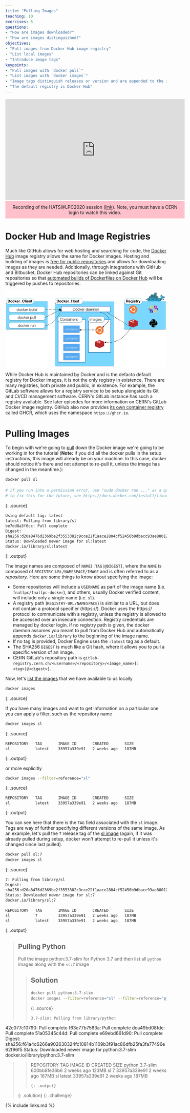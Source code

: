 ```yaml
---
title: "Pulling Images"
teaching: 10
exercises: 5
questions:
- "How are images downloaded?"
- "How are images distinguished?"
objectives:
- "Pull images from Docker Hub image registry"
- "List local images"
- "Introduce image tags"
keypoints:
- "Pull images with `docker pull`"
- "List images with `docker images`"
- "Image tags distinguish releases or version and are appended to the image name with a colon"
- "The default registry is Docker Hub"
---
```


<figure align="right" style="display: table; margin: 0; text-align: center;">
<iframe scrolling="no"  src="https://videos.cern.ch/video/OPEN-VIDEO-2021-119-003" width="560" height="315" frameborder="0" allowfullscreen></iframe>
<br/>
<figcaption style="display: table-caption; caption-side: bottom; background: pink; padding: 10px;">Recording of the HATS@LPC2020 session (<a href="https://videos.cern.ch/video/OPEN-VIDEO-2021-119-003">link</a>). Note, you must have a CERN login to watch this video.</figcaption>
</figure>

# Docker Hub and Image Registries

Much like GitHub allows for web hosting and searching for code, the [Docker Hub][docker-hub] image registry allows the same for Docker images. Hosting and building of images is [free for public repositories][docker-hub-billing] and allows for downloading images as they are needed. Additionally, through integrations with GitHub and Bitbucket, Docker Hub repositories can be linked against Git repositories so that [automated builds of Dockerfiles on Docker Hub][docker-hub-builds] will be triggered by pushes to repositories.

<img align="center" src="../fig/High-level-overview-of-Docker-architecture.png" alt="High-level overview of the Docker architecture" style="width:600px">

While Docker Hub is maintained by Docker and is the defacto default registry for Docker images, it is not the only registry in existence. There are many registries, both private and public, in existence. For example, the GitLab software allows for a registry service to be setup alongside its Git and CI/CD management software. CERN's GitLab instance has such a registry available. See later episodes for more information on CERN's GitLab Docker image registry. GitHub also now provides [its own container registry](https://docs.github.com/en/packages/working-with-a-github-packages-registry/working-with-the-container-registry) called GHCR, which uses the namespace `https://ghcr.io`.

# Pulling Images

To begin with we're going to [pull][docker-docs-pull] down the Docker image we're going to be working in for the tutorial (**Note:** If you did all the docker pulls in the setup instructions, this image will already be on your machine. In this case, docker should notice it's there and not attempt to re-pull it, unless the image has changed in the meantime.):

~~~bash
docker pull sl

# if you run into a permission error, use "sudo docker run ..." as a quick fix
# to fix this for the future, see https://docs.docker.com/install/linux/linux-postinstall/
~~~
{: .source}

~~~
Using default tag: latest
latest: Pulling from library/sl
be7dd8a3f6cc: Pull complete
Digest: sha256:d20a8476d2369be2f3553382c9cce22f1aace2804cf52450b9dbacc93ae88012
Status: Downloaded newer image for sl:latest
docker.io/library/sl:latest
~~~
{: .output}

The image names are composed of `NAME[:TAG|@DIGEST]`, where the `NAME` is composed of `REGISTRY-URL/NAMESPACE/IMAGE` and is often referred to as a *repository*. Here are some things to know about specifying the image:
* Some repositories will include a `USERNAME` as part of the image name (i.e. `fnallpc/fnallpc-docker`), and others, usually Docker verified content, will include only a single name (i.e. `sl`).
* A registry path (`REGISTRY-URL/NAMESPACE`) is similar to a URL, but does not contain a protocol specifier (https://). Docker uses the https:// protocol to communicate with a registry, unless the registry is allowed to be accessed over an insecure connection. Registry credentials are managed by docker login. If no registry path is given, the docker daemon assumes you meant to pull from Docker Hub and automatically appends `docker.io/library` to the beginning of the image name.
* If no tag is provided, Docker Engine uses the `:latest` tag as a default.
* The SHA256 `DIGEST` is much like a Git hash, where it allows you to pull a specific version of an image. 
* CERN GitLab's repository path is `gitlab-registry.cern.ch/<username>/<repository>/<image_name>[:<tag>|@<digest>]`.

Now, let's [list the images][docker-docs-images] that we have available to us locally

~~~bash
docker images
~~~
{: .source}

If you have many images and want to get information on a particular one you can apply a filter, such as the repository name

~~~bash
docker images sl
~~~
{: .source}

~~~
REPOSITORY   TAG       IMAGE ID       CREATED       SIZE
sl           latest    33957a339e91   2 weeks ago   187MB
~~~
{: .output}

or more explicitly

~~~bash
docker images --filter=reference="sl"
~~~
{: .source}

~~~
REPOSITORY   TAG       IMAGE ID       CREATED       SIZE
sl           latest    33957a339e91   2 weeks ago   187MB
~~~
{: .output}

You can see here that there is the `TAG` field associated with the
`sl` image.
Tags are way of further specifying different versions of the same image.
As an example, let's pull the `7` release tag of the
[sl image](https://hub.docker.com/_/sl) (again, if it was already pulled during setup, docker won't attempt to re-pull it unless it's changed since last pulled).

~~~bash
docker pull sl:7
docker images sl
~~~
{: .source}

~~~
7: Pulling from library/sl
Digest: sha256:d20a8476d2369be2f3553382c9cce22f1aace2804cf52450b9dbacc93ae88012
Status: Downloaded newer image for sl:7
docker.io/library/sl:7

REPOSITORY   TAG       IMAGE ID       CREATED       SIZE
sl           7         33957a339e91   2 weeks ago   187MB
sl           latest    33957a339e91   2 weeks ago   187MB
~~~
{: .output}

> ## Pulling Python
>
> Pull the image python:3.7-slim for Python 3.7 and then list all `python` images along with the `sl:7` image
>
> > ## Solution
> >
> > ~~~bash
> > docker pull python:3.7-slim
> > docker images --filter=reference="sl" --filter=reference="python"
> > ~~~
> > {: .source}
> >
> > ~~~
> > 3.7-slim: Pulling from library/python
42c077c10790: Pull complete
f63e77b7563a: Pull complete
dca49bd08fde: Pull complete
51a05345c44d: Pull complete
e69ebd661d90: Pull complete
Digest: sha256:f61a4c6266a902630324fc10814b1109b3f91ac86dfb25fa3fa77496e62f96f5
Status: Downloaded newer image for python:3.7-slim
docker.io/library/python:3.7-slim
> > 
> > REPOSITORY   TAG        IMAGE ID       CREATED       SIZE
> > python       3.7-slim   600bb8fe36b6   2 weeks ago   123MB
> > sl           7          33957a339e91   2 weeks ago   187MB
> > sl           latest     33957a339e91   2 weeks ago   187MB
> > ~~~
> > {: .output}
> {: .solution}
{: .challenge}

[docker-hub]: https://hub.docker.com/
[docker-hub-billing]: https://hub.docker.com/billing-plans/
[docker-hub-builds]: https://docs.docker.com/docker-hub/builds/
[docker-docs-pull]: https://docs.docker.com/engine/reference/commandline/pull/
[docker-docs-images]: https://docs.docker.com/engine/reference/commandline/images/

{% include links.md %}

